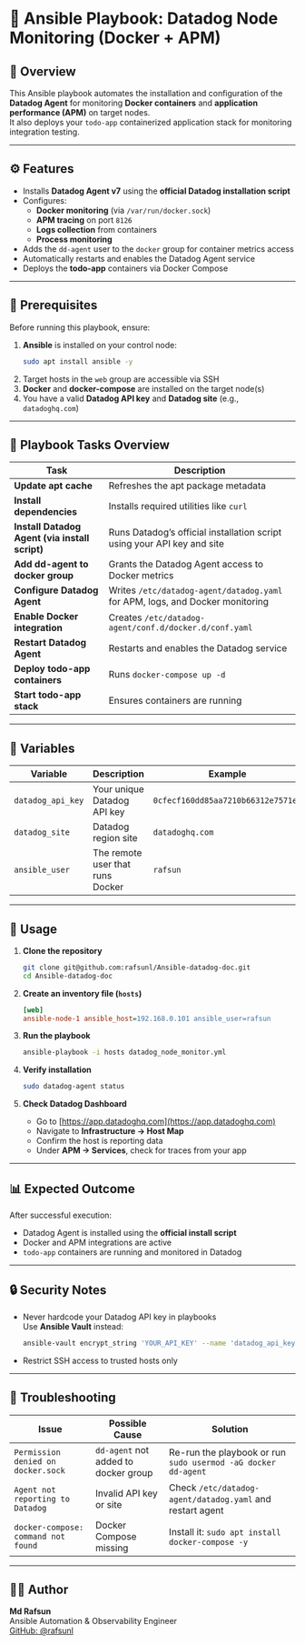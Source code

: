 # 🧾 Ansible Playbook: Datadog Node Monitoring (Docker + APM)

## 📌 Overview
This Ansible playbook automates the installation and configuration of the **Datadog Agent** for monitoring **Docker containers** and **application performance (APM)** on target nodes.  
It also deploys your `todo-app` containerized application stack for monitoring integration testing.

---

## ⚙️ Features
- Installs **Datadog Agent v7** using the **official Datadog installation script**
- Configures:
  - **Docker monitoring** (via `/var/run/docker.sock`)
  - **APM tracing** on port `8126`
  - **Logs collection** from containers
  - **Process monitoring**
- Adds the `dd-agent` user to the `docker` group for container metrics access
- Automatically restarts and enables the Datadog Agent service
- Deploys the **todo-app** containers via Docker Compose

---

## 🧩 Prerequisites

Before running this playbook, ensure:
1. **Ansible** is installed on your control node:  
   ```bash
   sudo apt install ansible -y
   ```
2. Target hosts in the `web` group are accessible via SSH  
3. **Docker** and **docker-compose** are installed on the target node(s)  
4. You have a valid **Datadog API key** and **Datadog site** (e.g., `datadoghq.com`)

---

## 📂 Playbook Tasks Overview

| Task | Description |
|------|--------------|
| **Update apt cache** | Refreshes the apt package metadata |
| **Install dependencies** | Installs required utilities like `curl` |
| **Install Datadog Agent (via install script)** | Runs Datadog’s official installation script using your API key and site |
| **Add dd-agent to docker group** | Grants the Datadog Agent access to Docker metrics |
| **Configure Datadog Agent** | Writes `/etc/datadog-agent/datadog.yaml` for APM, logs, and Docker monitoring |
| **Enable Docker integration** | Creates `/etc/datadog-agent/conf.d/docker.d/conf.yaml` |
| **Restart Datadog Agent** | Restarts and enables the Datadog service |
| **Deploy todo-app containers** | Runs `docker-compose up -d` |
| **Start todo-app stack** | Ensures containers are running |

---

## 🧰 Variables

| Variable | Description | Example |
|-----------|-------------|----------|
| `datadog_api_key` | Your unique Datadog API key | `0cfecf160dd85aa7210b66312e7571ef` |
| `datadog_site` | Datadog region site | `datadoghq.com` |
| `ansible_user` | The remote user that runs Docker | `rafsun` |

---

## 🚀 Usage

1. **Clone the repository**
   ```bash
   git clone git@github.com:rafsunl/Ansible-datadog-doc.git
   cd Ansible-datadog-doc
   ```

2. **Create an inventory file (`hosts`)**
   ```ini
   [web]
   ansible-node-1 ansible_host=192.168.0.101 ansible_user=rafsun
   ```

3. **Run the playbook**
   ```bash
   ansible-playbook -i hosts datadog_node_monitor.yml
   ```

4. **Verify installation**
   ```bash
   sudo datadog-agent status
   ```

5. **Check Datadog Dashboard**
   - Go to [https://app.datadoghq.com](https://app.datadoghq.com)
   - Navigate to **Infrastructure → Host Map**
   - Confirm the host is reporting data
   - Under **APM → Services**, check for traces from your app

---

## 📊 Expected Outcome

After successful execution:
- Datadog Agent is installed using the **official install script**
- Docker and APM integrations are active
- `todo-app` containers are running and monitored in Datadog

---

## 🔒 Security Notes
- Never hardcode your Datadog API key in playbooks  
  Use **Ansible Vault** instead:
  ```bash
  ansible-vault encrypt_string 'YOUR_API_KEY' --name 'datadog_api_key'
  ```
- Restrict SSH access to trusted hosts only

---

## 🧠 Troubleshooting

| Issue | Possible Cause | Solution |
|-------|----------------|-----------|
| `Permission denied on docker.sock` | `dd-agent` not added to docker group | Re-run the playbook or run `sudo usermod -aG docker dd-agent` |
| `Agent not reporting to Datadog` | Invalid API key or site | Check `/etc/datadog-agent/datadog.yaml` and restart agent |
| `docker-compose: command not found` | Docker Compose missing | Install it: `sudo apt install docker-compose -y` |

---

## 🧑‍💻 Author
**Md Rafsun**  
Ansible Automation & Observability Engineer  
[GitHub: @rafsunl](https://github.com/rafsunl)
